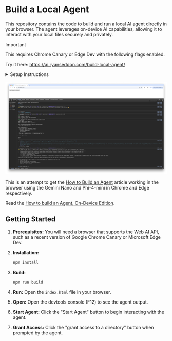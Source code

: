 # Build a Local Agent

This repository contains the code to build and run a local AI agent directly in your browser. The agent leverages on-device AI capabilities, allowing it to interact with your local files securely and privately.

> [!IMPORTANT]
> This requires Chrome Canary or Edge Dev with the following flags enabled.

Try it here: https://ai.ryanseddon.com/build-local-agent/

<details>
  <summary>Setup Instructions</summary>
  <ol>
    <li>**Install Chrome Canary**: Ensure you have version 141. [Download Chrome Canary](https://google.com/chrome/canary/).</li>
    <li>Check that you’re on 141.0.7362.0  or above</li>
    <li>Enable two flags:
      <ul>
        <li>chrome://flags/#optimization-guide-on-device-model - BypassPerfRequirement</li>
        <li>chrome://flags/#prompt-api-for-gemini-nano - Enabled</li>
      </ul>
    </li>
    <li>Relaunch Chrome</li>
    <li>Navigate to chrome://components</li>
    <li>Check that Optimization Guide On Device Model is downloading or force download if not
    Might take a few minutes for this component to even appear</li>
    <li>Open dev tools and type `(await LanguageModel.capabilities()).available`, should return "readily" when all good</li>
    <li>If not you can trigger the download by doing the follow:
      ```const session = await LanguageModel.create({monitor(m) {m.addEventListener("downloadprogress", e => {
        console.log(`Downloaded \${e.loaded} of \${e.total} bytes.`);
      });}});```</li>
  </ol>
</details>

![](screenshot.png)

This is an attempt to get the [How to Build an Agent](https://ampcode.com/how-to-build-an-agent) article working in the browser using the Gemini Nano and Phi-4-mini in Chrome and Edge respectively.

Read the [How to build an Agent, On-Device Edition](https://ryanseddon.com/ai/how-to-build-an-agent-on-device/).

## Getting Started

1. **Prerequisites:** You will need a browser that supports the Web AI API, such as a recent version of Google Chrome Canary or Microsoft Edge Dev.
2. **Installation:**

   ```bash
   npm install
   ```

3. **Build:**

   ```bash
   npm run build
   ```

4. **Run:** Open the `index.html` file in your browser.
5. **Open:** Open the devtools console (F12) to see the agent output.
6. **Start Agent:** Click the "Start Agent" button to begin interacting with the agent.
7. **Grant Access:** Click the "grant access to a directory" button when prompted by the agent.
